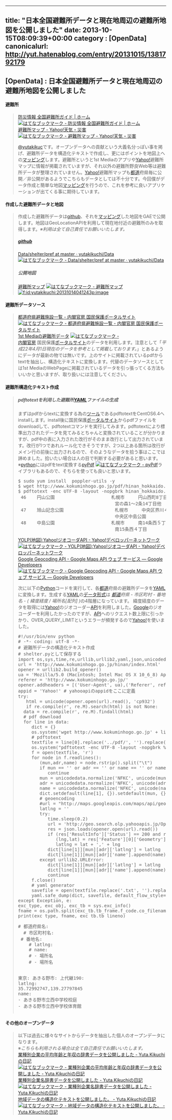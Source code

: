 
---
title: "日本全国避難所データと現在地周辺の避難所地図を公開しました"
date: 2013-10-15T08:09:39+00:00
category : [OpenData]
canonicalurl: http://yut.hatenablog.com/entry/20131015/1381792179
---

## [OpenData] : 日本全国避難所データと現在地周辺の避難所地図を公開しました


<div class="section">
<h4>避難所</h4>

<blockquote>
    <p><a href="http://www.hinanjyo.jp/">防災情報 全国避難所ガイド | ホーム</a> <a href="http://b.hatena.ne.jp/entry/www.hinanjyo.jp/"><img src="http://b.hatena.ne.jp/entry/image/http://www.hinanjyo.jp/" alt="はてなブックマーク - 防災情報 全国避難所ガイド | ホーム" border="0" /></a><br />
<a href="http://crisis.yahoo.co.jp/shelter/map/">避難所マップ - Yahoo!天気・災害</a> <a href="http://b.hatena.ne.jp/entry/crisis.yahoo.co.jp/shelter/map/"><img src="http://b.hatena.ne.jp/entry/image/http://crisis.yahoo.co.jp/shelter/map/" alt="はてなブックマーク - 避難所マップ - Yahoo!天気・災害" border="0" /></a></p><p><a href='https://twitter.com/yutakikuc'>@yutakikuc</a>です。オープンデータへの貢献という大義名分っぽい事を掲げ、避難所データを構造化テキストで作成し、更にはポイントを地図上への<a class="keyword" href="http://d.hatena.ne.jp/keyword/%A5%DE%A5%C3%A5%D4%A5%F3%A5%B0">マッピング</a>します。避難所というと1st Mediaのアプリや<a class="keyword" href="http://d.hatena.ne.jp/keyword/Yahoo%21">Yahoo!</a>避難所マップに情報が掲載されていますが、それ以外の避難所野良Web等は避難所データが整理されていません。<a class="keyword" href="http://d.hatena.ne.jp/keyword/Yahoo%21">Yahoo!</a>避難所マップも<a class="keyword" href="http://d.hatena.ne.jp/keyword/%C5%D4%C6%BB">都道</a>府県毎に公開／非公開があるようでこちらもデータとしては不十分です。今回僕がデータ作成と簡単な地図<a class="keyword" href="http://d.hatena.ne.jp/keyword/%A5%DE%A5%C3%A5%D4%A5%F3%A5%B0">マッピング</a>を行うので、これを参考に良いアプリケーションが出てくる事に期待しています。</p>

</blockquote>

</div>
<div class="section">
<h4>作成した避難所データと地図</h4>

<blockquote>
    <p>作成した避難所データは<a class="keyword" href="http://d.hatena.ne.jp/keyword/github">github</a>、それを<a class="keyword" href="http://d.hatena.ne.jp/keyword/%A5%DE%A5%C3%A5%D4%A5%F3%A5%B0">マッピング</a>した地図をGAEで公開します。地図はGeoLocationAPIを利用して現在地付近の避難所のみを取得します。<span class="deco" style="font-style:italic;">※利用は全て自己責任でお願いいたします。</span></p>

<div class="section">
<h5><a class="keyword" href="http://d.hatena.ne.jp/keyword/github">github</a></h5>
<p><a href="https://github.com/yutakikuchi/Data/tree/master/shelter/pref">Data/shelter/pref at master · yutakikuchi/Data</a> <a href="http://b.hatena.ne.jp/entry/s/github.com/yutakikuchi/Data/tree/master/shelter/pref"><img src="http://b.hatena.ne.jp/entry/image/https://github.com/yutakikuchi/Data/tree/master/shelter/pref" alt="はてなブックマーク - Data/shelter/pref at master · yutakikuchi/Data" border="0" /></a></p>

</div>
<div class="section">
<h5>公開地図</h5>
<p><a href="http://map-labs.appspot.com/shelter">避難所マップ</a> <a href="http://b.hatena.ne.jp/entry/map-labs.appspot.com/shelter"><img src="http://b.hatena.ne.jp/entry/image/http://map-labs.appspot.com/shelter" alt="はてなブックマーク - 避難所マップ" border="0" /></a><br />
<span itemscope itemtype="http://schema.org/Photograph"><a href="http://f.hatena.ne.jp/yutakikuchi/20131014041243" class="hatena-fotolife" itemprop="url"><img src="http://cdn-ak.f.st-hatena.com/images/fotolife/y/yutakikuchi/20131014/20131014041243.png" alt="f:id:yutakikuchi:20131014041243p:image" title="f:id:yutakikuchi:20131014041243p:image" class="hatena-fotolife" itemprop="image"></a></span></p>

</div>
</blockquote>

</div>
<div class="section">
<h4>避難所データソース</h4>

<blockquote>
    <p><a href="http://www.kokuminhogo.go.jp/hinan/index.html">都道府県避難施設一覧 - 内閣官房 国民保護ポータルサイト</a> <a href="http://b.hatena.ne.jp/entry/www.kokuminhogo.go.jp/hinan/index.html"><img src="http://b.hatena.ne.jp/entry/image/http://www.kokuminhogo.go.jp/hinan/index.html" alt="はてなブックマーク - 都道府県避難施設一覧 - 内閣官房 国民保護ポータルサイト" border="0" /></a><br />
<a href="http://www.hinanjyo.jp/local/index/id/1.html">1st Mediaの避難所データ</a> <a href="http://b.hatena.ne.jp/entry/www.hinanjyo.jp/local/index/id/1.html"><img src="http://b.hatena.ne.jp/entry/image/http://www.hinanjyo.jp/local/index/id/1.html" alt="はてなブックマーク - " border="0" /></a><br />
<a class="keyword" href="http://d.hatena.ne.jp/keyword/%C6%E2%B3%D5%B4%B1%CB%BC">内閣官房</a> 国民保護<a class="keyword" href="http://d.hatena.ne.jp/keyword/%A5%DD%A1%BC%A5%BF%A5%EB%A5%B5%A5%A4%A5%C8">ポータルサイト</a>のデータを利用します。注意として「<span class="deco" style="font-style:italic;">平成22年4月1日現在のデータを参考として掲載しております。</span>」とあるようにデータが最新の物では無いです。上のサイトに掲載されているpdfからtextを抽出し、構造化テキストに変換します。代替のデータソースとしては1st MediaのWebPageに掲載されているデータを引っ張ってくる方法もいいかと思いますが、取り扱いには注意してください。</p>

</blockquote>

</div>
<div class="section">
<h4>避難所構造化テキスト作成</h4>

<blockquote>
    
<div class="section">
<h5>pdftotextを利用した避難所<a class="keyword" href="http://d.hatena.ne.jp/keyword/YAML">YAML</a>ファイルの生成</h5>
<p>まずはpdfからtextに変換する為の<a class="keyword" href="http://d.hatena.ne.jp/keyword/%A5%C4%A1%BC%A5%EB">ツール</a>であるpdftotextをCentOS6.4へinstallします。install後に国民保護<a class="keyword" href="http://d.hatena.ne.jp/keyword/%A5%DD%A1%BC%A5%BF%A5%EB%A5%B5%A5%A4%A5%C8">ポータルサイト</a>からpdfファイルをdownloadして、pdftotextコマンドを実行してみます。pdftotextにより標準出力されたデータを見てみるとちゃんと変換されていることが分かりますが、pdf中の表に入力された改行がそのまま改行として出力されています。改行が1つであれルール化できそうですが、2つ以上ある箇所は改行がメイン行の前後に出力されるので、そのようなデータを拾う事はここでは諦めました。拾いたい場合は人の目で判断する必要があると思います。<br />
※<a class="keyword" href="http://d.hatena.ne.jp/keyword/python">python</a>にはpdfをtext変換する<a href="http://pybrary.net/pyPdf/">pyPdf</a> <a href="http://b.hatena.ne.jp/entry/pybrary.net/pyPdf/"><img src="http://b.hatena.ne.jp/entry/image/http://pybrary.net/pyPdf/" alt="はてなブックマーク - pyPdf" border="0" /></a>ライブラリもあるので、そちらを使っても良いと思います。</p>
<pre class="hljs sh" data-lang="sh" data-unlink>$ sudo yum <span class="synStatement">install</span>  poppler-utils <span class="synSpecial">-y</span>
$ wget http://www.kokuminhogo.go.jp/pdf/hinan_hokkaido.pdf
$ pdftotext <span class="synSpecial">-enc</span> UTF<span class="synConstant">-8</span> <span class="synSpecial">-layout</span> <span class="synSpecial">-nopgbrk</span> hinan_hokkaido.pdf - 
 <span class="synConstant">46</span>    円山公園                     札幌市     円山西町<span class="synConstant">8</span>丁目 
                                    宮の森<span class="synConstant">1</span>〜<span class="synConstant">2</span>条<span class="synConstant">14</span>丁目他
 <span class="synConstant">47</span>    旭山記念公園                   札幌市     中央区界川４丁目
                                    中央区中島公園
 <span class="synConstant">48</span>    中島公園                     札幌市     南<span class="synConstant">14</span>条西５丁目
                                    南<span class="synConstant">15</span>条西４丁目
</pre><p><a href="http://developer.yahoo.co.jp/webapi/map/openlocalplatform/v1/geocoder.html">YOLP(地図):Yahoo!ジオコーダAPI - Yahoo!デベロッパーネットワーク</a> <a href="http://b.hatena.ne.jp/entry/developer.yahoo.co.jp/webapi/map/openlocalplatform/v1/geocoder.html"><img src="http://b.hatena.ne.jp/entry/image/http://developer.yahoo.co.jp/webapi/map/openlocalplatform/v1/geocoder.html" alt="はてなブックマーク - YOLP(地図):Yahoo!ジオコーダAPI - Yahoo!デベロッパーネットワーク" border="0" /></a><br />
<a href="https://developers.google.com/maps/documentation/geocoding/?hl=ja">Google Geocoding API - Google Maps API ウェブ サービス ― Google Developers</a> <a href="http://b.hatena.ne.jp/entry/s/developers.google.com/maps/documentation/geocoding/?hl=ja"><img src="http://b.hatena.ne.jp/entry/image/https://developers.google.com/maps/documentation/geocoding/?hl=ja" alt="はてなブックマーク - Google Geocoding API - Google Maps API ウェブ サービス ― Google Developers" border="0" /></a></p><p>次に以下の<a class="keyword" href="http://d.hatena.ne.jp/keyword/Python">Python</a>コードを実行して、各<a class="keyword" href="http://d.hatena.ne.jp/keyword/%C5%D4%C6%BB">都道</a>府県の避難所データを<a class="keyword" href="http://d.hatena.ne.jp/keyword/YAML">YAML</a>に変換します。生成する<a class="keyword" href="http://d.hatena.ne.jp/keyword/YAML">YAML</a>の<a class="keyword" href="http://d.hatena.ne.jp/keyword/%A5%C7%A1%BC%A5%BF%B7%C1%BC%B0">データ形式</a>は <span class="deco" style="font-style:italic;"><a class="keyword" href="http://d.hatena.ne.jp/keyword/%C5%D4%C6%BB">都道</a>府県 - 市区町村 - 番地名 - ( 緯度経度 / 場所名[配列] )</span>の4階層になっています。 緯度経度のデータを取得には<a class="keyword" href="http://d.hatena.ne.jp/keyword/Yahoo%21">Yahoo!</a>のジオコーダー<a class="keyword" href="http://d.hatena.ne.jp/keyword/API">API</a>を利用しました。<a class="keyword" href="http://d.hatena.ne.jp/keyword/Google">Google</a>のジオコーダーを利用したかったのですが、<a class="keyword" href="http://d.hatena.ne.jp/keyword/API">API</a>へのリクエスト数上限に引っかかり、OVER_QUERY_LIMITというエラーが頻発するので<a class="keyword" href="http://d.hatena.ne.jp/keyword/Yahoo%21">Yahoo!</a>を使いました。</p>
<pre class="hljs python" data-lang="python" data-unlink><span class="synComment">#!/usr/bin/env python</span>
<span class="synComment"># -*- coding: utf-8 -*-</span>
<span class="synComment"># 避難所データの構造化テキスト作成</span>
<span class="synComment"># shelter.pyとして保存する</span>
<span class="synPreProc">import</span> os,sys,time,re,urllib,urllib2,yaml,json,unicodedata,time
url = <span class="synConstant">'http://www.kokuminhogo.go.jp/hinan/index.html'</span>
opener = urllib2.build_opener()
ua = <span class="synConstant">'Mozilla/5.0 (Macintosh; Intel Mac OS X 10_6_8) AppleWebKit/534.51.22 (KHTML, like Gecko) Version/5.1.1 Safari/    534.51.22'</span>
referer = <span class="synConstant">'http://www.kokuminhogo.go.jp/'</span>
opener.addheaders = [(<span class="synConstant">'User-Agent'</span>, ua),(<span class="synConstant">'Referer'</span>, referer)]
appid = <span class="synConstant">'Yahoo!'</span> <span class="synComment"># yahooapiのappidをここに定義</span>
<span class="synStatement">try</span>:
   html = <span class="synIdentifier">unicode</span>(opener.<span class="synIdentifier">open</span>(url).read(), <span class="synConstant">'cp932'</span>) 
   <span class="synStatement">if</span> re.<span class="synIdentifier">compile</span>(<span class="synConstant">r'<area shape="rect".*?href="(.*?)" alt="(.*?)"'</span>, re.M).search(html) <span class="synStatement">is</span> <span class="synStatement">not</span> <span class="synIdentifier">None</span>:
  data = re.<span class="synIdentifier">compile</span>(<span class="synConstant">r'<area shape="rect".*?href="(.*?)" alt="(.*?)"'</span>, re.M).findall(html) 
  <span class="synComment"># pdf download</span>
  <span class="synStatement">for</span> line <span class="synStatement">in</span> data:
     <span class="synIdentifier">dict</span> = {}
     os.system(<span class="synConstant">'wget http://www.kokuminhogo.go.jp'</span> + line[<span class="synConstant">0</span>].replace(<span class="synConstant">'..'</span>, <span class="synConstant">''</span>))
     <span class="synComment"># pdftotext</span>
     textfile = line[<span class="synConstant">0</span>].replace(<span class="synConstant">'../pdf/'</span>, <span class="synConstant">''</span>).replace(<span class="synConstant">'.pdf'</span>, <span class="synConstant">'.txt'</span>)
     os.system(<span class="synConstant">"pdftotext -enc UTF-8 -layout -nopgbrk %s - | sed '/^$/d' | sed 's/^ \+//g' | sed 's/ \{2,\}/</span><span class="synSpecial">\t</span><span class="synConstant">/g' | sed 's/ //g' | grep '^[0-9]\+'$'</span><span class="synSpecial">\t</span><span class="synConstant">' | cut -f 2,3,4 | awk '{ print $2%s$3%s$1}' > %s"</span> % (line[<span class="synConstant">0</span>].replace(<span class="synConstant">'../pdf/'</span>, <span class="synConstant">''</span>), <span class="synConstant">'"</span><span class="synSpecial">\t</span><span class="synConstant">"'</span>, <span class="synConstant">'"</span><span class="synSpecial">\t</span><span class="synConstant">"'</span>, textfile))
     f = <span class="synIdentifier">open</span>(textfile, <span class="synConstant">'r'</span>)
     <span class="synStatement">for</span> node <span class="synStatement">in</span> f.readlines():
        (mun,adr,name) = node.rstrip().split(<span class="synConstant">"</span><span class="synSpecial">\t</span><span class="synConstant">"</span>)
        <span class="synStatement">if</span> mun == <span class="synConstant">''</span> <span class="synStatement">or</span> adr == <span class="synConstant">''</span> <span class="synStatement">or</span> name == <span class="synConstant">''</span> <span class="synStatement">or</span> name == <span class="synConstant">'/'</span>:
           <span class="synStatement">continue</span>
        mun = unicodedata.normalize(<span class="synConstant">'NFKC'</span>, <span class="synIdentifier">unicode</span>(mun, <span class="synConstant">'utf-8'</span>))
        adr = unicodedata.normalize(<span class="synConstant">'NFKC'</span>, <span class="synIdentifier">unicode</span>(adr, <span class="synConstant">'utf-8'</span>))
        name = unicodedata.normalize(<span class="synConstant">'NFKC'</span>, <span class="synIdentifier">unicode</span>(name, <span class="synConstant">'utf-8'</span>))
        <span class="synIdentifier">dict</span>.setdefault(line[<span class="synConstant">1</span>], {}).setdefault(mun, {}).setdefault(adr, {}).setdefault(<span class="synConstant">'name'</span>, [] )
        <span class="synComment"># geoencoding</span>
        <span class="synComment">#url = "http://maps.googleapis.com/maps/api/geocode/json?address=%s&sensor=false" %(urllib.quote_plus(mun.encode('utf-8') + adr.encode('utf-8')))</span>
        latlng = <span class="synConstant">''</span>
        <span class="synStatement">try</span>:
           time.sleep(<span class="synConstant">0.2</span>)
           url = <span class="synConstant">'http://geo.search.olp.yahooapis.jp/OpenLocalPlatform/V1/geoCoder?appid=%s&query=%s&output=%s'</span> % (appid, urllib.quote_plus(mun.encode(<span class="synConstant">'utf-8'</span>) + adr.encode(<span class="synConstant">'utf-8'</span>)), <span class="synConstant">'json'</span>)
           res = json.loads(opener.<span class="synIdentifier">open</span>(url).read())
           <span class="synStatement">if</span> (res[<span class="synConstant">'ResultInfo'</span>][<span class="synConstant">'Status'</span>] == <span class="synConstant">200</span> <span class="synStatement">and</span> res[<span class="synConstant">'ResultInfo'</span>][<span class="synConstant">'Count'</span>] > <span class="synConstant">0</span> ):
              (lng,lat) = res[<span class="synConstant">'Feature'</span>][<span class="synConstant">0</span>][<span class="synConstant">'Geometry'</span>][<span class="synConstant">'Coordinates'</span>].split(<span class="synConstant">','</span>)
              latlng = lat + <span class="synConstant">','</span> + lng
           <span class="synIdentifier">dict</span>[line[<span class="synConstant">1</span>]][mun][adr][<span class="synConstant">'latlng'</span>] = latlng
           <span class="synIdentifier">dict</span>[line[<span class="synConstant">1</span>]][mun][adr][<span class="synConstant">'name'</span>].append(name)
        <span class="synStatement">except</span> urllib2.URLError:
           <span class="synIdentifier">dict</span>[line[<span class="synConstant">1</span>]][mun][adr][<span class="synConstant">'latlng'</span>] = latlng
           <span class="synIdentifier">dict</span>[line[<span class="synConstant">1</span>]][mun][adr][<span class="synConstant">'name'</span>].append(name)
           <span class="synStatement">continue</span>
     f.close()
     <span class="synComment"># yaml generator</span>
     savefile = <span class="synIdentifier">open</span>(textfile.replace(<span class="synConstant">'.txt'</span>, <span class="synConstant">''</span>).replace(<span class="synConstant">'hinan_'</span>, <span class="synConstant">''</span>) + <span class="synConstant">'_shelter.yaml'</span>, <span class="synConstant">'w'</span>)
     yaml.safe_dump(<span class="synIdentifier">dict</span>, savefile, default_flow_style=<span class="synIdentifier">False</span>, encoding=<span class="synConstant">'utf8'</span>, allow_unicode=<span class="synIdentifier">True</span>)
<span class="synStatement">except</span> <span class="synType">Exception</span>, e:
exc_type, exc_obj, exc_tb = sys.exc_info()
fname = os.path.split(exc_tb.tb_frame.f_code.co_filename)[<span class="synConstant">1</span>]
<span class="synIdentifier">print</span>(exc_type, fname, exc_tb.tb_lineno) 
</pre><pre class="hljs yaml" data-lang="yaml" data-unlink><span class="synComment"># 都道府県名:</span>
 <span class="synComment"> # 市区町村名:</span>
<span class="synComment"> # 番地名:</span>
   <span class="synComment"> # latlng:</span>
   <span class="synComment"> # name:</span>
   <span class="synComment"> # - 場所名</span>
   <span class="synComment"> # - 場所名</span>

東京:
  あきる野市:
上代継190:
  <span class="synIdentifier">latlng</span><span class="synSpecial">:</span> <span class="synConstant">35.72992747</span>,<span class="synConstant">139.27797845</span>
  <span class="synIdentifier">name</span><span class="synSpecial">:</span>
  <span class="synStatement">- </span>あきる野市立西中学校校庭
  <span class="synStatement">- </span>あきる野市立西中学校体育館
</pre>
</div>
</blockquote>

</div>
<div class="section">
<h4>その他のオープンデータ</h4>

<blockquote>
    <p>以下は過去に様々なサイトからデータを抽出した個人のオープンデータになります。<br />
※<span class="deco" style="font-style:italic;">こちらも利用される場合は全て自己責任でお願いいたします。</span><br />
<a href="http://d.hatena.ne.jp/yutakikuchi/20130318/1363563531">業種別企業の平均年齢と年収の辞書データを公開しました - Yuta.Kikuchiの日記</a> <a href="http://b.hatena.ne.jp/entry/d.hatena.ne.jp/yutakikuchi/20130318/1363563531"><img src="http://b.hatena.ne.jp/entry/image/http://d.hatena.ne.jp/yutakikuchi/20130318/1363563531" alt="はてなブックマーク - 業種別企業の平均年齢と年収の辞書データを公開しました - Yuta.Kikuchiの日記" border="0" /></a><br />
<a href="http://d.hatena.ne.jp/yutakikuchi/20130210/1360456363">業種別企業名辞書データを公開しました - Yuta.Kikuchiの日記</a> <a href="http://b.hatena.ne.jp/entry/d.hatena.ne.jp/yutakikuchi/20130210/1360456363"><img src="http://b.hatena.ne.jp/entry/image/http://d.hatena.ne.jp/yutakikuchi/20130210/1360456363" alt="はてなブックマーク - 業種別企業名辞書データを公開しました - Yuta.Kikuchiの日記" border="0" /></a><br />
<a href="http://d.hatena.ne.jp/yutakikuchi/20130415/1365956662">地域データの構造化テキストを公開しました。 - Yuta.Kikuchiの日記</a> <a href="http://b.hatena.ne.jp/entry/d.hatena.ne.jp/yutakikuchi/20130415/1365956662"><img src="http://b.hatena.ne.jp/entry/image/http://d.hatena.ne.jp/yutakikuchi/20130415/1365956662" alt="はてなブックマーク - 地域データの構造化テキストを公開しました。 - Yuta.Kikuchiの日記" border="0" /></a></p>

</blockquote>

</div>

